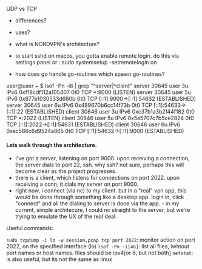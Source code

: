 UDP vs TCP
- differences?
- uses?

- what is NORDVPN's architecture?

- to start sshd on macos, you gotta enable remote login. do this via settings panel or :
sudo systemsetup -setremotelogin on

- how does go handle go-routines which spawn go-routines?

user@user ~ $ lsof -Pn -i6 | grep "^server\|^client"
server    30645 user    3u  IPv6 0xf18cdf112a105407      0t0  TCP *:9000 (LISTEN)
server    30645 user    5u  IPv6 0x677e1030533d680b      0t0  TCP [::1]:9000->[::1]:54632 (ESTABLISHED)
server    30645 user    6u  IPv6 0x489670b6cc14f73b      0t0  TCP [::1]:54633->[::1]:22 (ESTABLISHED)
client    30646 user    3u  IPv6 0xc37b1a3b2f44f182      0t0  TCP *:2022 (LISTEN)
client    30646 user    5u  IPv6 0x5a5707c7b5ce2824      0t0  TCP [::1]:2022->[::1]:54631 (ESTABLISHED)
client    30646 user    6u  IPv6 0xec586c6d9524a865      0t0  TCP [::1]:54632->[::1]:9000 (ESTABLISHED)

#### Lets walk through the architecture.
- I've got a server, listening on port 9000. upon receiving a connection, the server dials to port 22, ssh. why ssh? not sure, perhaps this will become clear as the project progresses.
- there is a client, which listens for connections on port 2022. upon receiving a conn, it dials my server on port 9000. 
- right now, i connect (via nc) to my client. but in a "real" vpn app, this would be done through something like a desktop app. login in, click "connect" and all the dialing to server is done via the app. - in my current, simple architecure, I could nc straight to the server, but we're trying to emulate the UX of the real deal. 


Useful commands:

`sudo tcpdump -i lo -w session.pcap tcp port 2022`: monitor action on port 2022, on the specified interface (lo)
`lsof -Pn -i[46]`: list all files, iwhtout port names or host names. files should be ipv4[or 6, but not both]
`netstat`: is also useful, but its not the same as linux